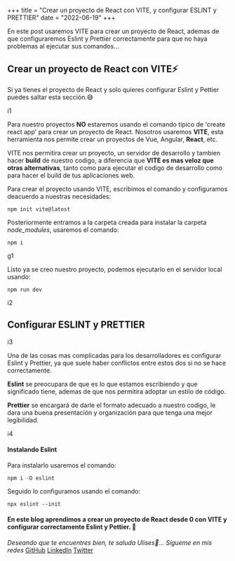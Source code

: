 +++
title = "Crear un proyecto de React con VITE, y configurar ESLINT y PRETTIER"
date = "2022-06-19"
+++

En este post usaremos VITE para crear un proyecto de React, ademas de que configuraremos Eslint y Prettier correctamente para que no haya problemas al ejecutar sus comandos...

<!--more-->

## Crear un proyecto de React con VITE⚡

Si ya tienes el proyecto de React y solo quieres configurar Eslint y Pettier puedes saltar esta sección.😅

i1

Para nuestro proyectos **NO** estaremos usando el comando tipico de 'create react app' para crear un proyecto de React. Nosotros usaremos **VITE**, esta herramienta nos permite crear un proyectos de Vue, Angular, **React**, etc.  

VITE nos permitira crear un proyecto, un servidor de desarrollo y tambien hacer **build** de nuestro codigo, a diferencia que **VITE es mas veloz que otras alternativas**, tanto como para ejecutar el codigo de desarrollo como para hacer el build de tus aplicaciones web.

Para crear el proyecto usando VITE, escribimos el comando y configuramos deacuerdo a nuestras necesidades:

```
npm init vite@latest
````

Posteriormente entramos a la carpeta creada para instalar la carpeta *node_modules*, usaremos el comando:

```
npm i
````

g1

Listo ya se creo nuestro proyecto, podemos ejecutarlo en el servidor local usando:

```
npm run dev
````

i2

## Configurar ESLINT y PRETTIER

i3

Una de las cosas mas complicadas para los desarrolladores es configurar Eslint y Prettier, ya que suele haber conflictos entre estos dos si no se hace correctamente.

**Eslint** se preocupara de que es lo que estamos escribiendo y que significado tiene, ademas de que nos permitira adoptar un estilo de código.

**Prettier** se encargará de darle el formato adecuado a nuestro codigo, le dara una buena presentación y organización para que tenga una mejor legibilidad.

i4

#### Instalando Eslint

Para instalarlo usaremos el comando: 

```
npm i -D eslint
````

Seguido lo configuramos usando el comando: 

```
npx eslint --init
````

#### En este blog aprendimos a crear un proyecto de React desde 0 con VITE y configurar correctamente Eslint y Pettier. 🚀

*Deseando que te encuentres bien, te saluda Ulises🤵...*
*Sígueme en mis redes*
[GitHub](https://github.com/UlisesOrnelasR)
[LinkedIn](https://www.linkedin.com/in/ulises-ornelas/)
[Twitter](https://twitter.com/UlisesOrnelass)
